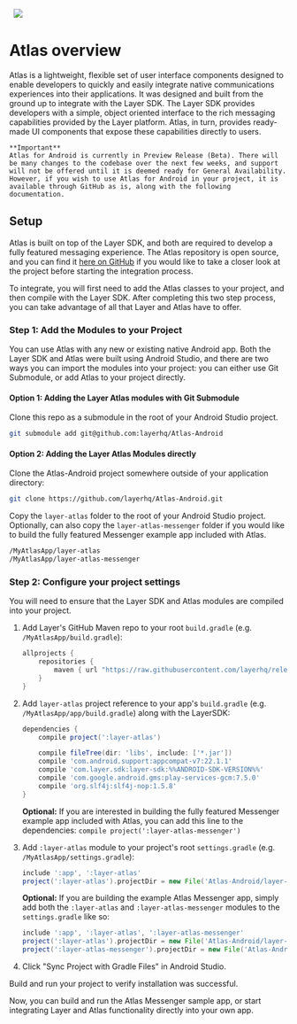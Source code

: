 &nbsp;
![](atlas-android-header.png)
# Atlas overview
Atlas is a lightweight, flexible set of user interface components designed to enable developers to quickly and easily integrate native communications experiences into their applications. It was designed and built from the ground up to integrate with the Layer SDK. The Layer SDK provides developers with a simple, object oriented interface to the rich messaging capabilities provided by the Layer platform. Atlas, in turn, provides ready-made UI components that expose these capabilities directly to users.


```emphasis
**Important**
Atlas for Android is currently in Preview Release (Beta). There will be many changes to the codebase over the next few weeks, and support will not be offered until it is deemed ready for General Availability. However, if you wish to use Atlas for Android in your project, it is available through GitHub as is, along with the following documentation.
```

## Setup

Atlas is built on top of the Layer SDK, and both are required to develop a fully featured messaging experience. The Atlas repository is open source, and you can find it [here on GitHub](https://github.com/layerhq/Atlas-Android) if you would like to take a closer look at the project before starting the integration process.

To integrate, you will first need to add the Atlas classes to your project, and then compile with the Layer SDK. After completing this two step process, you can take advantage of all that Layer and Atlas have to offer.

### Step 1: Add the Modules to your Project

You can use Atlas with any new or existing native Android app. Both the Layer SDK and Atlas were built using Android Studio, and there are two ways you can import the modules into your project: you can either use Git Submodule, or add Atlas to your project directly.

#### Option 1: Adding the Layer Atlas modules with Git Submodule

Clone this repo as a submodule in the root of your Android Studio project.

``` sh
git submodule add git@github.com:layerhq/Atlas-Android
```

#### Option 2: Adding the Layer Atlas Modules directly

Clone the Atlas-Android project somewhere outside of your application directory:

``` sh
git clone https://github.com/layerhq/Atlas-Android.git
```

Copy the `layer-atlas` folder to the root of your Android Studio project. Optionally, can also copy the `layer-atlas-messenger` folder if you would like to build the fully featured Messenger example app included with Atlas.

``` sh
/MyAtlasApp/layer-atlas
/MyAtlasApp/layer-atlas-messenger
```

### Step 2: Configure your project settings

You will need to ensure that the Layer SDK and Atlas modules are compiled into your project.

1. Add Layer's GitHub Maven repo to your root `build.gradle` (e.g. `/MyAtlasApp/build.gradle`):

    ``` groovy
    allprojects {
        repositories {
            maven { url "https://raw.githubusercontent.com/layerhq/releases-android/master/releases/" }
        }
    }
    ```

2. Add `layer-atlas` project reference to your app's `build.gradle` (e.g. `/MyAtlasApp/app/build.gradle`) along with the LayerSDK:

    ``` groovy
    dependencies {
        compile project(':layer-atlas')

        compile fileTree(dir: 'libs', include: ['*.jar'])
        compile 'com.android.support:appcompat-v7:22.1.1'
        compile 'com.layer.sdk:layer-sdk:%%ANDROID-SDK-VERSION%%'
        compile 'com.google.android.gms:play-services-gcm:7.5.0'
        compile 'org.slf4j:slf4j-nop:1.5.8'
    }
    ```
    **Optional:** If you are interested in building the fully featured Messenger example app included with Atlas, you can add this line to the dependencies: `compile project(':layer-atlas-messenger')`

4. Add `:layer-atlas` module to your project's root `settings.gradle` (e.g. `/MyAtlasApp/settings.gradle`):

    ``` groovy
    include ':app', ':layer-atlas'
    project(':layer-atlas').projectDir = new File('Atlas-Android/layer-atlas')
    ```

     **Optional:** If you are building the example Atlas Messenger app, simply add both the `:layer-atlas` and `:layer-atlas-messenger` modules to the `settings.gradle` like so:

    ``` groovy
    include ':app', ':layer-atlas', ':layer-atlas-messenger'
    project(':layer-atlas').projectDir = new File('Atlas-Android/layer-atlas')
    project(':layer-atlas-messenger').projectDir = new File('Atlas-Android/layer-atlas-messenger')
    ```

5. Click "Sync Project with Gradle Files" in Android Studio.

Build and run your project to verify installation was successful.

Now, you can build and run the Atlas Messenger sample app, or start integrating Layer and Atlas functionality directly into your own app.
